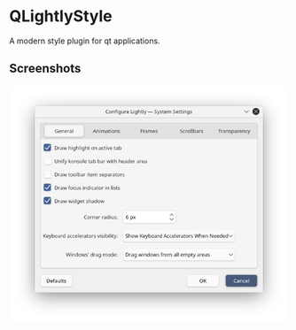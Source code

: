 # QLightlyStyle
A modern style plugin for qt applications. 

## Screenshots
![config page](https://github.com/AsakuraYui520/QLightlyStyle/blob/main/config.png)
